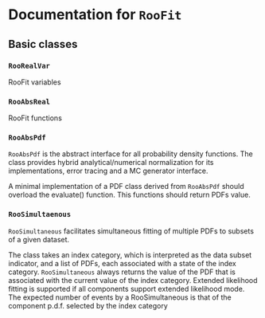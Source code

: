 # Documentation for `RooFit`

## Basic classes


### `RooRealVar`

RooFit variables

### `RooAbsReal`

RooFit functions

### `RooAbsPdf`

`RooAbsPdf` is the abstract interface for all probability density functions. The class provides
hybrid analytical/numerical normalization for its implementations, error tracing and a MC generator
interface.

A minimal implementation of a PDF class derived from `RooAbsPdf` should overload the evaluate()
function. This functions should return PDFs value.

### `RooSimultaenous`

`RooSimultaneous` facilitates simultaneous fitting of multiple PDFs to subsets of a given dataset.

The class takes an index category, which is interpreted as the data subset indicator, and a list of
PDFs, each associated with a state of the index category. `RooSimultaneous` always returns the value
of the PDF that is associated with the current value of the index category. Extended likelihood
fitting is supported if all components support extended likelihood mode. The expected number of
events by a RooSimultaneous is that of the component p.d.f. selected by the index category 


